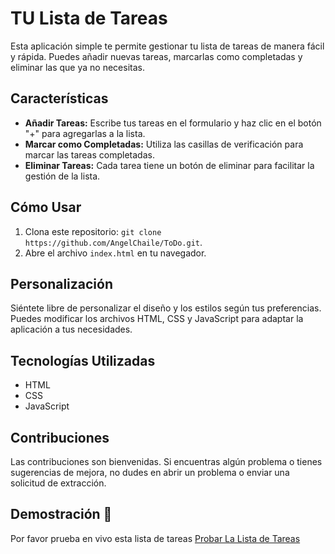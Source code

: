 # TU Lista de Tareas

Esta aplicación simple te permite gestionar tu lista de tareas de manera fácil y rápida. Puedes añadir nuevas tareas, marcarlas como completadas y eliminar las que ya no necesitas.


## Características

- **Añadir Tareas:** Escribe tus tareas en el formulario y haz clic en el botón "+" para agregarlas a la lista.
- **Marcar como Completadas:** Utiliza las casillas de verificación para marcar las tareas completadas.
- **Eliminar Tareas:** Cada tarea tiene un botón de eliminar para facilitar la gestión de la lista.

## Cómo Usar

1. Clona este repositorio: `git clone https://github.com/AngelChaile/ToDo.git`.
2. Abre el archivo `index.html` en tu navegador.

## Personalización

Siéntete libre de personalizar el diseño y los estilos según tus preferencias. Puedes modificar los archivos HTML, CSS y JavaScript para adaptar la aplicación a tus necesidades.

## Tecnologías Utilizadas

- HTML
- CSS
- JavaScript

## Contribuciones

Las contribuciones son bienvenidas. Si encuentras algún problema o tienes sugerencias de mejora, no dudes en abrir un problema o enviar una solicitud de extracción.

## Demostración 🎥
Por favor prueba en vivo esta lista de tareas
[Probar La Lista de Tareas](https://angelchaile.github.io/ToDo/ "Lista_de_tareas")

